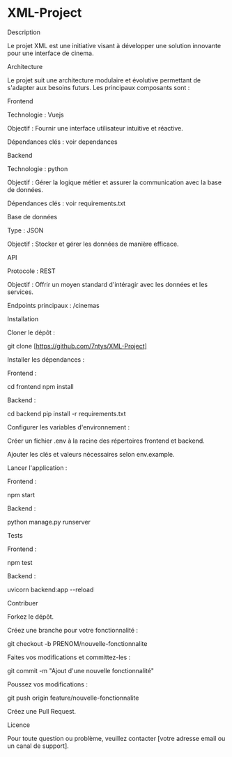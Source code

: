 # XML-Project

Description

Le projet XML est une initiative visant à développer une solution innovante pour une interface de cinema.

Architecture

Le projet suit une architecture modulaire et évolutive permettant de s'adapter aux besoins futurs. Les principaux composants sont :

Frontend

Technologie : Vuejs

Objectif : Fournir une interface utilisateur intuitive et réactive.

Dépendances clés : voir dependances

Backend

Technologie : python

Objectif : Gérer la logique métier et assurer la communication avec la base de données.

Dépendances clés : voir requirements.txt

Base de données

Type : JSON

Objectif : Stocker et gérer les données de manière efficace.

API

Protocole : REST

Objectif : Offrir un moyen standard d'intéragir avec les données et les services.

Endpoints principaux : /cinemas


Installation

Cloner le dépôt :

git clone [https://github.com/7ntys/XML-Project]

Installer les dépendances :

Frontend :

cd frontend
npm install

Backend :

cd backend
pip install -r requirements.txt

Configurer les variables d'environnement :

Créer un fichier .env à la racine des répertoires frontend et backend.

Ajouter les clés et valeurs nécessaires selon env.example.

Lancer l'application :

Frontend :

npm start

Backend :

python manage.py runserver

Tests

Frontend :

npm test

Backend :

uvicorn backend:app --reload

Contribuer

Forkez le dépôt.

Créez une branche pour votre fonctionnalité :

git checkout -b PRENOM/nouvelle-fonctionnalite

Faites vos modifications et committez-les :

git commit -m "Ajout d'une nouvelle fonctionnalité"

Poussez vos modifications :

git push origin feature/nouvelle-fonctionnalite

Créez une Pull Request.

Licence


Pour toute question ou problème, veuillez contacter [votre adresse email ou un canal de support].
